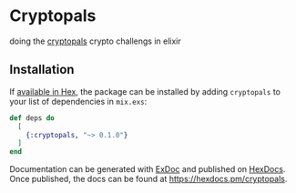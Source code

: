 # Cryptopals

doing the [cryptopals](https://cryptopals.com/) crypto challengs in elixir

## Installation

If [available in Hex](https://hex.pm/docs/publish), the package can be installed
by adding `cryptopals` to your list of dependencies in `mix.exs`:

```elixir
def deps do
  [
    {:cryptopals, "~> 0.1.0"}
  ]
end
```

Documentation can be generated with [ExDoc](https://github.com/elixir-lang/ex_doc)
and published on [HexDocs](https://hexdocs.pm). Once published, the docs can
be found at <https://hexdocs.pm/cryptopals>.

